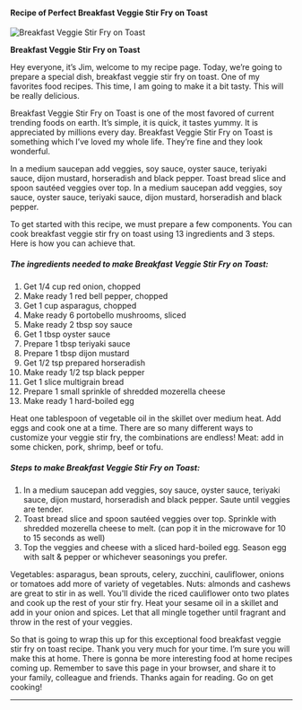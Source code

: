            

#### Recipe of Perfect Breakfast Veggie Stir Fry on Toast

![Breakfast Veggie Stir Fry on Toast](https://img-global.cpcdn.com/recipes/6374920577613824/751x532cq70/breakfast-veggie-stir-fry-on-toast-recipe-main-photo.jpg)

**Breakfast Veggie Stir Fry on Toast**

Hey everyone, it’s Jim, welcome to my recipe page. Today, we’re going to prepare a special dish, breakfast veggie stir fry on toast. One of my favorites food recipes. This time, I am going to make it a bit tasty. This will be really delicious.

Breakfast Veggie Stir Fry on Toast is one of the most favored of current trending foods on earth. It’s simple, it is quick, it tastes yummy. It is appreciated by millions every day. Breakfast Veggie Stir Fry on Toast is something which I’ve loved my whole life. They’re fine and they look wonderful.

In a medium saucepan add veggies, soy sauce, oyster sauce, teriyaki sauce, dijon mustard, horseradish and black pepper. Toast bread slice and spoon sautéed veggies over top. In a medium saucepan add veggies, soy sauce, oyster sauce, teriyaki sauce, dijon mustard, horseradish and black pepper.

To get started with this recipe, we must prepare a few components. You can cook breakfast veggie stir fry on toast using 13 ingredients and 3 steps. Here is how you can achieve that.

##### The ingredients needed to make Breakfast Veggie Stir Fry on Toast:

1.  Get 1/4 cup red onion, chopped
2.  Make ready 1 red bell pepper, chopped
3.  Get 1 cup asparagus, chopped
4.  Make ready 6 portobello mushrooms, sliced
5.  Make ready 2 tbsp soy sauce
6.  Get 1 tbsp oyster sauce
7.  Prepare 1 tbsp teriyaki sauce
8.  Prepare 1 tbsp dijon mustard
9.  Get 1/2 tsp prepared horseradish
10.  Make ready 1/2 tsp black pepper
11.  Get 1 slice multigrain bread
12.  Prepare 1 small sprinkle of shredded mozerella cheese
13.  Make ready 1 hard-boiled egg

Heat one tablespoon of vegetable oil in the skillet over medium heat. Add eggs and cook one at a time. There are so many different ways to customize your veggie stir fry, the combinations are endless! Meat: add in some chicken, pork, shrimp, beef or tofu.

##### Steps to make Breakfast Veggie Stir Fry on Toast:

1.  In a medium saucepan add veggies, soy sauce, oyster sauce, teriyaki sauce, dijon mustard, horseradish and black pepper. Saute until veggies are tender.
2.  Toast bread slice and spoon sautéed veggies over top. Sprinkle with shredded mozerella cheese to melt. (can pop it in the microwave for 10 to 15 seconds as well)
3.  Top the veggies and cheese with a sliced hard-boiled egg. Season egg with salt & pepper or whichever seasonings you prefer.

Vegetables: asparagus, bean sprouts, celery, zucchini, cauliflower, onions or tomatoes add more of variety of vegetables. Nuts: almonds and cashews are great to stir in as well. You'll divide the riced cauliflower onto two plates and cook up the rest of your stir fry. Heat your sesame oil in a skillet and add in your onion and spices. Let that all mingle together until fragrant and throw in the rest of your veggies.

So that is going to wrap this up for this exceptional food breakfast veggie stir fry on toast recipe. Thank you very much for your time. I’m sure you will make this at home. There is gonna be more interesting food at home recipes coming up. Remember to save this page in your browser, and share it to your family, colleague and friends. Thanks again for reading. Go on get cooking!

* * *
